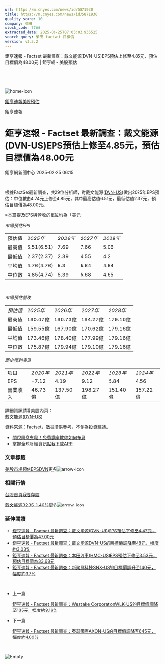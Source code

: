 ```yaml
---
url: https://m.cnyes.com/news/id/5871930
title: https://m.cnyes.com/news/id/5871930
quality_score: 10
company: 榮田
stock_code: 7709
extracted_date: 2025-06-25T07:05:03.935525
search_query: 榮田 factset 目標價
version: v3.3.2
---
```


鉅亨速報 - Factset 最新調查：戴文能源(DVN-US)EPS預估上修至4.85元，預估目標價為48.00元 | 鉅亨網 - 美股預估

‌

‌

![home-icon](/assets/icons/breadCrumb/symbol-icon-home.svg)

[鉅亨速報](/news/cat/anue_live)[美股預估](/news/cat/us_forecast)

鉅亨速報

# 鉅亨速報 - Factset 最新調查：戴文能源(DVN-US)EPS預估上修至4.85元，預估目標價為48.00元

鉅亨網新聞中心 2025-02-25 06:15

‌

根據FactSet最新調查，共29位分析師，對戴文能源([DVN-US](https://invest.cnyes.com/usstock/detail/DVN))做出2025年EPS預估：中位數由4.74元上修至4.85元，其中最高估值6.51元，最低估值2.37元，預估目標價為48.00元。

※本篇提及EPS與營收的單位均為「美元」

*市場預估EPS*

|  |  |  |  |  |
| --- | --- | --- | --- | --- |
| 預估值 | *2025年* | *2026年* | *2027年* | *2028年* |
| 最高值 | 6.51(6.51) | 7.69 | 7.66 | 5.06 |
| 最低值 | 2.37(2.37) | 2.39 | 4.55 | 4.2 |
| 平均值 | 4.76(4.76) | 5.3 | 5.64 | 4.64 |
| 中位數 | 4.85(4.74) | 5.39 | 5.68 | 4.65 |

‌

*市場預估營收*

|  |  |  |  |  |
| --- | --- | --- | --- | --- |
| *預估值* | *2025年* | *2026年* | *2027年* | *2028年* |
| 最高值 | 180.47億 | 186.73億 | 184.27億 | 179.16億 |
| 最低值 | 159.55億 | 167.90億 | 170.62億 | 179.16億 |
| 平均值 | 173.46億 | 178.40億 | 177.99億 | 179.16億 |
| 中位數 | 175.87億 | 179.94億 | 179.10億 | 179.16億 |

*歷史獲利表現*

|  |  |  |  |  |  |
| --- | --- | --- | --- | --- | --- |
| 項目 | *2020年* | *2021年* | *2022年* | *2023年* | *2024年* |
| EPS | -7.12 | 4.19 | 9.12 | 5.84 | 4.56 |
| 營業收入 | 46.73億 | 137.50億 | 198.27億 | 151.40億 | 157.22億 |

詳細資訊請看美股內頁：  
戴文能源([DVN-US](https://invest.cnyes.com/usstock/detail/DVN))

資料來源：Factset，數據僅供參考，不作為投資建議。

* [關稅降息夾殺！免費講座教你如何布局](https://events.cnyes.com/rsc2025H2-35584?utm_source=anue&utm_medium=usstocks_end)
* 掌握全球財經資訊[點我下載APP](http://www.cnyes.com/app/?utm_source=mweb&utm_medium=HamMenuBanner&utm_campaign=fixed&utm_content=entr)

### 文章標籤

[美股](https://news.cnyes.com/tag/美股 "美股")[市場預估](https://news.cnyes.com/tag/市場預估 "市場預估")[EPS](https://news.cnyes.com/tag/EPS "EPS")[DVN](https://news.cnyes.com/tag/DVN "DVN")更多![arrow-icon](/assets/icons/arrows/arrow-down.svg)

### 相關行情

[台股首頁](https://www.cnyes.com/twstock)[我要存股](https://supr.link/8OHaU)

[戴文能源32.35-1.46%](https://invest.cnyes.com/usstock/detail/DVN)更多![arrow-icon](/assets/icons/arrows/arrow-down.svg)

### 延伸閱讀

* [鉅亨速報 - Factset 最新調查：戴文能源(DVN-US)EPS預估下修至4.47元，預估目標價為47.00元](/news/id/5867222)
* [鉅亨速報 - Factset 最新調查：戴文能源DVN-US的目標價調降至48元，幅度約3.03%](/news/id/5811872)
* [鉅亨速報 - Factset 最新調查：本田汽車(HMC-US)EPS預估下修至3.53元，預估目標價為33.68元](/news/id/6036876)
* [鉅亨速報 - Factset 最新調查：新聚思科技SNX-US的目標價調升至140元，幅度約3.7%](/news/id/6036875)

‌

* 上一篇

  [鉅亨速報 - Factset 最新調查：Westlake CorporationWLK-US的目標價調降至135元，幅度約8.16%](/news/id/5873448)
* 下一篇

  [鉅亨速報 - Factset 最新調查：泰瑟國際AXON-US的目標價調降至645元，幅度約4.09%](/news/id/5871907)

‌

![Empty](/assets/icons/skeleton/empty-image.svg)

‌